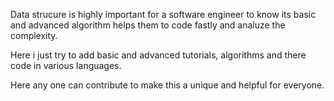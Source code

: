 Data strucure is highly important for a software engineer to know its basic and advanced algorithm helps them to code fastly and analuze the complexity.

Here i just try to add basic and advanced tutorials, algorithms and there code in various languages.

Here any one can contribute to make this a unique and helpful for everyone.
